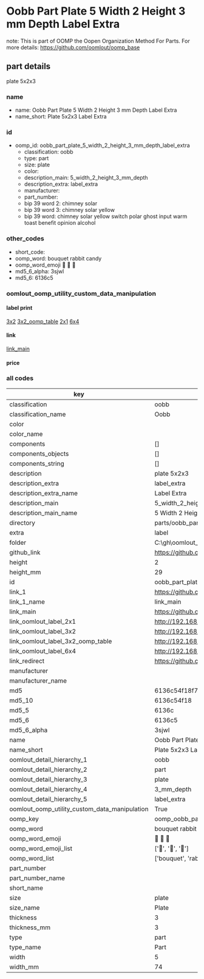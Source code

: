 # Oobb Part Plate 5 Width 2 Height 3 mm Depth Label Extra  

note: This is part of OOMP the Oopen Organization Method For Parts. For more details: https://github.com/oomlout/oomp_base

##  part details
  



plate 5x2x3



### name
* name: Oobb Part Plate 5 Width 2 Height 3 mm Depth Label Extra
* name_short: Plate 5x2x3 Label Extra
### id
* oomp_id: oobb_part_plate_5_width_2_height_3_mm_depth_label_extra
  * classification: oobb
  * type: part
  * size: plate
  * color: 
  * description_main: 5_width_2_height_3_mm_depth
  * description_extra: label_extra
  * manufacturer: 
  * part_number: 
  * bip 39 word 2: chimney solar
  * bip 39 word 3: chimney solar yellow
  * bip 39 word: chimney solar yellow switch polar ghost input warm toast benefit opinion alcohol

### other_codes
* short_code: 
* oomp_word: bouquet rabbit candy
* oomp_word_emoji :bouquet: :rabbit: :candy:
* md5_6_alpha: 3sjwl
* md5_6: 6136c5






### oomlout_oomp_utility_custom_data_manipulation
#### label print
[3x2](http://192.168.1.245:1112/?label=oomp%203sjwl)
[3x2_oomp_table](http://192.168.1.108:1112/?label=oomp%203sjwl)
[2x1](http://192.168.1.242:1112/?label=oomp%203sjwl)
[6x4](http://192.168.1.55:1112/?label=oomp%203sjwl)    

#### link

[link_main](https://github.com/oomlout/oomlout_oobb_version_4_generated_parts/tree/main/navigation_oomp/oobb/part/plate/5_width_2_height_3_mm_depth/label_extra/part)                              

#### price







### all codes 
| key | value |  
| --- | --- |  
| classification | oobb |  
| classification_name | Oobb |  
| color |  |  
| color_name |  |  
| components | [] |  
| components_objects | [] |  
| components_string | [] |  
| description | plate 5x2x3 |  
| description_extra | label_extra |  
| description_extra_name | Label Extra |  
| description_main | 5_width_2_height_3_mm_depth |  
| description_main_name | 5 Width 2 Height 3 mm Depth |  
| directory | parts/oobb_part_plate_5_width_2_height_3_mm_depth_label_extra |  
| extra | label |  
| folder | C:\gh\oomlout_oobb_version_4_generated_parts\parts\oobb_part_plate_5_width_2_height_3_mm_depth_label_extra |  
| github_link | https://github.com/oomlout/oomlout_oomp_part_src/tree/main/parts/oobb_part_plate_5_width_2_height_3_mm_depth_label_extra |  
| height | 2 |  
| height_mm | 29 |  
| id | oobb_part_plate_5_width_2_height_3_mm_depth_label_extra |  
| link_1 | https://github.com/oomlout/oomlout_oobb_version_4_generated_parts/tree/main/navigation_oomp/oobb/part/plate/5_width_2_height_3_mm_depth/label_extra/part |  
| link_1_name | link_main |  
| link_main | https://github.com/oomlout/oomlout_oobb_version_4_generated_parts/tree/main/navigation_oomp/oobb/part/plate/5_width_2_height_3_mm_depth/label_extra/part |  
| link_oomlout_label_2x1 | http://192.168.1.242:1112/?label=oomp%203sjwl |  
| link_oomlout_label_3x2 | http://192.168.1.245:1112/?label=oomp%203sjwl |  
| link_oomlout_label_3x2_oomp_table | http://192.168.1.108:1112/?label=oomp%203sjwl |  
| link_oomlout_label_6x4 | http://192.168.1.55:1112/?label=oomp%203sjwl |  
| link_redirect | https://github.com/oomlout/oomlout_oobb_version_4_generated_parts/tree/main/parts/oobb_plate_05_02_03_ex_label |  
| manufacturer |  |  
| manufacturer_name |  |  
| md5 | 6136c54f18f72e958653bdc3fe339940 |  
| md5_10 | 6136c54f18 |  
| md5_5 | 6136c |  
| md5_6 | 6136c5 |  
| md5_6_alpha | 3sjwl |  
| name | Oobb Part Plate 5 Width 2 Height 3 mm Depth Label Extra |  
| name_short | Plate 5x2x3 Label Extra |  
| oomlout_detail_hierarchy_1 | oobb |  
| oomlout_detail_hierarchy_2 | part |  
| oomlout_detail_hierarchy_3 | plate |  
| oomlout_detail_hierarchy_4 | 3_mm_depth |  
| oomlout_detail_hierarchy_5 | label_extra |  
| oomlout_oomp_utility_custom_data_manipulation | True |  
| oomp_key | oomp_oobb_part_plate_5_width_2_height_3_mm_depth_label_extra |  
| oomp_word | bouquet rabbit candy |  
| oomp_word_emoji | :bouquet: :rabbit: :candy: |  
| oomp_word_emoji_list | [':bouquet:', ':rabbit:', ':candy:'] |  
| oomp_word_list | ['bouquet', 'rabbit', 'candy'] |  
| part_number |  |  
| part_number_name |  |  
| short_name |  |  
| size | plate |  
| size_name | Plate |  
| thickness | 3 |  
| thickness_mm | 3 |  
| type | part |  
| type_name | Part |  
| width | 5 |  
| width_mm | 74 |  
